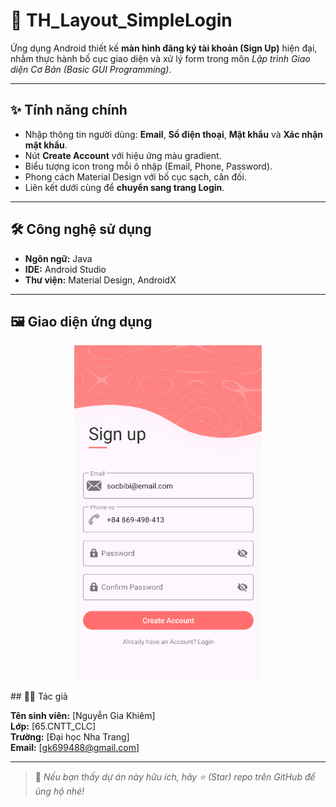 # 🔐 TH_Layout_SimpleLogin

Ứng dụng Android thiết kế **màn hình đăng ký tài khoản (Sign Up)** hiện đại, nhằm thực hành bố cục giao diện và xử lý form trong môn *Lập trình Giao diện Cơ Bản (Basic GUI Programming)*.

---

## ✨ Tính năng chính
- Nhập thông tin người dùng: **Email**, **Số điện thoại**, **Mật khẩu** và **Xác nhận mật khẩu**.
- Nút **Create Account** với hiệu ứng màu gradient.
- Biểu tượng icon trong mỗi ô nhập (Email, Phone, Password).
- Phong cách Material Design với bố cục sạch, cân đối.
- Liên kết dưới cùng để **chuyển sang trang Login**.

---

## 🛠️ Công nghệ sử dụng
- **Ngôn ngữ:** Java  
- **IDE:** Android Studio  
- **Thư viện:** Material Design, AndroidX  

---

## 🖼️ Giao diện ứng dụng

<p align="center">
  <img src="./Screenshot%202025-10-22%20010802.png" 
       alt="Giao diện đăng ký tài khoản" 
       width="300"/>
</p>
## 👨‍💻 Tác giả

**Tên sinh viên:** [Nguyễn Gia Khiêm]  
**Lớp:** [65.CNTT_CLC]  
**Trường:** [Đại học Nha Trang]  
**Email:** [gk699488@gmail.com]

---



> 🧡 *Nếu bạn thấy dự án này hữu ích, hãy ⭐ (Star) repo trên GitHub để ủng hộ nhé!*
